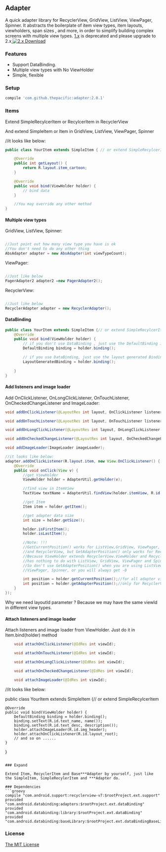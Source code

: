 ## Adapter

A quick adapter library for RecyclerView, GridView, ListView, ViewPager, Spinner. It abstracts the boilerplate of item view types, item layouts, viewholders, span sizes , and more, in order to simplify building complex screens with multiple view types. [1.x](https://github.com/thepacific/adapter/blob/master/README-old.md) is deprecated and please upgrade to 2.x[ ![2.x Download](https://api.bintray.com/packages/thepacific/maven/adapter/images/download.svg) ](https://bintray.com/thepacific/maven/adapter/_latestVersion)

### Features
+ Support DataBinding.
+ Multiple view types with No ViewHolder
+ Simple, flexible 

### Setup
```groovy
compile 'com.github.thepacific:adapter:2.0.1'
```

### Items
Extend  SimpleRecylcerItem or RecylcerItem in RecyclerView

And extend SimpleItem or Item in GridView, ListView, ViewPager, Spinner

//it looks like below:
```java
public class YourItem extends SimpleItem { // or extend SimpleRecylcerItem

    @Override
    public int getLayout() {
        return R.layout.item_cartoon;
    }

    @Override
    public void bind(ViewHolder holder) {
        // bind data
    }

    //You may override any other method
}
```

#### Multiple view types
GridView, ListView, Spinner:
```java

//Just point out how many view type you have is ok
//You don't need to do any other thing
AbsAdapter adapter = new AbsAdapter(int viewTypeCount);

```
ViewPager:
```java

//Just like below
PagerAdapter2 adapter2 =new PagerAdapter2();

```

RecyclerView:
```java

//Just like below
RecyclerAdapter adapter = new RecyclerAdapter();

```

#### DataBinding
```java
public class YourItem extends SimpleItem {// or extend SimpleRecylcerItem
    @Override
    public void bind(ViewHolder holder) {
        // if you don't use DataBinding , just use the DefaultBinding instead of layout generated Binding
        DefaultBinding binding = holder.binding(); 

        // if you use DataBinding, just use the layout generated Binding
        LayoutGeneratedBinding = holder.binding();
        
    }
}
```

#### Add listeners and image loader
Add OnClickListener, OnLongClickListener, OnTouchListener, OnCheckedChangeListener and ImageLoader:

```java
void addOnClickListener(@LayoutRes int layout, OnClickListener listener);

void addOnTouchListener(@LayoutRes int layout, OnTouchListener listener);

void addOnLongClickListener(@LayoutRes int layout, OnLongClickListener listener);

void addOnCheckedChangeListener(@LayoutRes int layout, OnCheckedChangeListener listener);

void addImageLoader(ImageLoader imageLoader);

//it looks like below:
adapter.addOnClickListener(R.layout.item, new View.OnClickListener() {
    @Override
    public void onClick(View v) {
        //get ViewHolder
        ViewHolder holder = AdapterUtil.getHolder(v);

        //find view in ItemView
        TextView textName = AdapterUtil.findView(holder.itemView, R.id.text_name);

        //get Item
        Item item = holder.getItem();

        //get adapter data size
        int size = holder.getSize();

        holder.isFirstItem();
        holder.isLastItem();

        //Note: !!!
        //GetCurrentPosition() works for ListView,GridView, ViewPager, Spinner
        //and RecyclerView, but GetAdapterPosition() only works for RecyclerView. Why?
        //Because ViewHolder extends RecyclerView.ViewHolder and RecyclerView.ViewHolder
        //has nothing to do with ListView, GridView, ViewPager and Spinner.
        //So don't use GetAdapterPosition() when you are using ListView, GridView,
        //ViewPager, Spinner, or you will always get -0

        int position = holder.getCurrentPosition();//for all adapter views
        int position = holder.getAdapterPosition();//only for RecyclerView
    }
});

```
Why we need layoutId parameter ? Because we may have the same viewId in different view types.

#### Attach listeners and image loader
Attach listeners and image loader from ViewHolder. Just do it in Item.bind(holder) method

```java
    void attachOnClickListener(@IdRes int viewId);

    void attachOnTouchListener(@IdRes int viewId);

    void attachOnLongClickListener(@IdRes int viewId);

    void attachOnCheckedChangeListener(@IdRes int viewId);

    void attachImageLoader(@IdRes int viewId);
```

//it looks like below:

public class YourItem extends SimpleItem {// or extend SimpleRecylcerItem

    @Override
    public void bind(ViewHolder holder) {
        DefaultBinding binding = holder.binding();
        binding.setText(R.id.text_name, name());
        binding.setText(R.id.text_desc, description());
        holder.attachImageLoader(R.id.img_header);
        holder.attachOnClickListener(R.id.layout_root);
        // and so on ......
    }
}

```

### Expand

Extend Item, RecyclerItem and Base***Adapter by yourself, just like the SimpleItem, SimpleRecylerItem and ***Adapter do.

### Dependencies
```groovy
compile "com.android.support:recyclerview-v7:$rootProject.ext.support"
provided "com.android.databinding:adapters:$rootProject.ext.dataBinding"
provided "com.android.databinding:library:$rootProject.ext.dataBinding"
provided "com.android.databinding:baseLibrary:$rootProject.ext.dataBindingBaseLibrary"
```

### License  
[The MIT License ](https://opensource.org/licenses/MIT)
